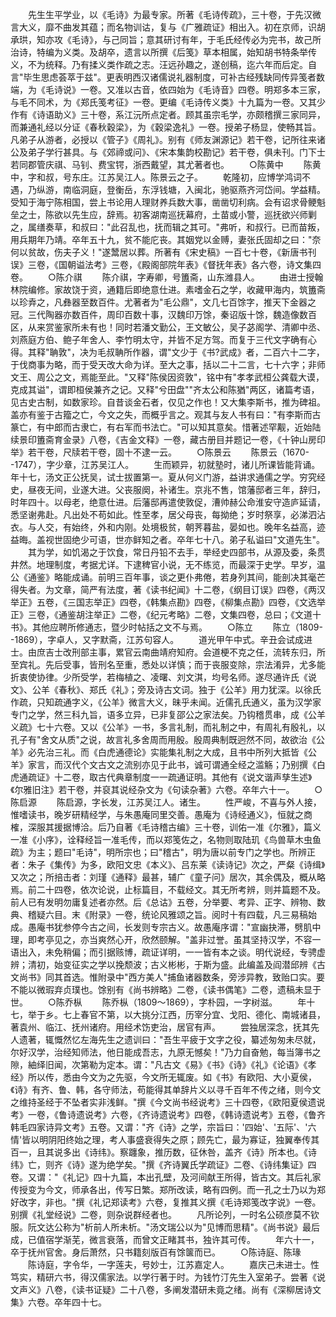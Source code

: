 <!-- { "loadSidebar": true } -->
　　先生生平学业，以《毛诗》为最专家。所著《毛诗传疏》，三十卷，于先汉微言大义，靡不曲发其蕴；而名物训诂，复与《广雅疏证》相出入。初在京师，识胡承珙，知亦攻《毛诗》，与己同旨；意其研讨有年，于毛氏经传必为完书，故己所治诗，特编为义类。及胡卒，遗言以所撰《后笺》草本相属，始知胡书特条举传义，不为统释。乃有揉义类作疏之志。汪远孙趣之，遂创稿，迄六年而后定。自言"毕生思虑荟萃于兹"。更表明西汉诸儒说礼器制度，可补古经残缺同传异笺者数端，为《毛诗说》一卷。又准以古音，依四始为《毛诗音》四卷。明郑多本三家，与毛不同术，为《郑氏笺考征》一卷。更编《毛诗传义类》十九篇为一卷。又其少作有《诗语助义》三十卷，系江沅所点定者。顾其虽宗毛学，亦颇稽撰三家同异，而兼通礼经以分证《春秋穀梁》，为《穀梁逸礼》一卷。授弟子杨显，使畅其旨。凡弟子从游者，必授以《管子》《周礼》。别有《师友渊源记》若干卷，记所往来诸公及弟子学行甚具。与《郊禘或问》、《宋本集韵校勘记》若干卷，俱未刊。门下士若同郡管庆祺、马钊、费宝锷，浙西戴望，其尤著者也。
　　○陈黄中
　　陈黄中，字和叔，号东庄。江苏吴江人。陈景云之子。
　　乾隆初，应博学鸿词不遇，乃纵游，南临洞庭，登衡岳，东浮钱塘，入闽北，驰驱燕齐河岱间。学益精。受知于海宁陈相国，尝上书论用人理财养兵数大事，凿凿切利病。会有诏求骨鲠魁垒之士，陈欲以先生应，辞焉。初客湖南巡抚幕府，土苗或小警，巡抚欲兴师剿之，属缮奏草，和叔曰："此召乱也，抚而辑之其可。"弗听，和叔行。已而苗叛，用兵期年乃靖。卒年五十九，贫不能庀丧。其姻党以金赙，妻张氏固却之曰："奈何以贫故，伤夫子义！"遂鬵居以葬。所著有《宋史稿》一百七十卷，《新唐书刊误》三卷，《国朝谥法考》三卷，《殿阁部院年表》《督抚年表》各六卷，诗文集四卷。
　　○陈介祺
　　陈介祺，字寿卿，号簠斋，山东潍县人。
　　由进士授翰林院编修。家故饶于资，通籍后即绝意仕进。素嗜金石之学，收藏甲海内，筑簠斋以珍弆之，凡彝器至数百件。尤著者为"毛公鼎"，文几七百馀字，推天下金器之冠。三代陶器亦数百件，周印百数十事，汉魏印万馀，秦诏版十馀，魏造像数百区，从来赏鉴家所未有也！同时若潘文勤公，王文敏公，吴子苾阁学、清卿中丞、刘燕庭方伯、鲍子年舍人、李竹明太守，并皆不足方驾。而复于三代文字确有心得。其释"聃敦"，决为毛叔聃所作器，谓"文少于《书?武成》者，二百六十二字，于伐商事为略，而于受天改大命为详。至大之事，括以二十二言，七十六字；非师文王、周公之文，焉能至此。"又释"陈侯因资敦"，铭中有"孝孝武桓公龚载大谟，克成其谥"，谓即桓侯兼齐之记。又释"兮田盘""齐太公和陈猶"两区，诸篇考语，见古史古制，如数家珍。自昔谈金石者，仅见之作也！又大集李斯书，推为碑祖。盖亦有鉴于古籀之亡，今文之失，而概乎言之。观其与友人书有曰："有李斯而古篆亡，有中郎而古隶亡，有右军而书法亡。"可以知其意矣。惜著述罕觏，近始陆续景印簠斋育金录》八卷，《吉金文释》一卷，藏古册目并题记一卷，《十钟山房印举》若干卷，尺牍若干卷，固十不逮一云。
　　○陈景云
　　陈景云（1670--1747），字少章，江苏吴江人。
　　生而颖异，初就塾时，诸儿所课皆能背诵。年十七，汤文正公抚吴，试士拔置第一。夏从何义门游，益讲求通儒之学。穷究经史，昼夜无间，业遂大进。父丧服阕，补诸生。京兆不售，馆藩邸者三年，辞归，时年四十。以母老，绝意仕进。后藩邸再遣使敦促，漕帅赫公命淮安守造庐延请，悉坚谢弗赴。凡出处不苟如此。性至孝，居父母丧，每拗绝；岁时祭享，必涕泗沾衣。与人交，有始终，外和内刚。处境极贫，朝荠暮盐，晏如也。晚年名益高，迹益晦。盖视世固绝少可语，世亦鲜知之者。卒年七十八。弟子私谥曰"文道先生"。
　　其为学，如饥渴之于饮食，常日丹铅不去手，举经史四部书，从源及委，条贯井然。地理制度，考据尤详。下逮稗官小说，无不练览，而最深于史学。早岁，温公《通鉴》略能成诵。前明三百年事，谈之更仆弗倦，若身列其间，能剖决其毫芒得失者。为文章，简严有法度，著《读书纪闻》十二卷，《纲目订误》四卷，《两汉举正》五卷，《三国志举正》四卷，《韩集点勘》四卷，《柳集点勘》四卷，《文选举正》三卷，《通鉴胡注举正》二卷，《纪元考略》二卷，文集四卷，总曰；《文道十书》。其他应聘所修通志，暨少时帖括之文不与焉。
　　○陈立
　　陈立（1809--1869），字卓人，又字默斋，江苏句容人。
　　道光甲午中式。辛丑会试成进士。由庶吉士改刑部主事，累官云南曲靖府知府。会道梗不克之任，流转东归，所至宾礼。先后受事，皆刑名至重，悉处以详慎；而于丧服变除，宗法淆异，尤多能折衷使协律。少所受学，若梅植之、凌曙、刘文淇，均号名师。遂尽通许氏《说文》、公羊《春秋》、郑氏《礼》；旁及诗古文词。独于《公羊》用力犹深。以徐氏作疏，只知疏通字义，《公羊》微言大义，昧乎未闻。近儒孔氏通义，虽为汉学家专门之学，然三科九旨，语多立异，已非复邵公之家法矣。乃钩稽贯串，成《公羊义疏》七十六卷。又以《公羊》一书，多言礼制，而礼制之中，有周礼有殷礼，以孔子有"舍文从质"之说，故言礼多舍周而用殷。殷周典制既迥然不同，故欲治《公羊》必先治三礼。而《白虎通德论》实能集礼制之大成，且书中所列大抵皆《公羊》家言，而汉代个文古文之流别亦见于此书，诚可谓通全经之滥觞；乃别撰《白虎通疏证》十二卷，取古代典章制度一一疏通证明。其他有《说文谐声孳生述》《尔雅旧注》若干卷，并裒其说经杂文为《句读杂著》六卷。卒年六十一。
　　○陈启源
　　陈启源，字长发，江苏吴江人。诸生。
　　性严峻，不喜与外人接，惟嗜读书，晚岁研精经学，与朱愚庵同里交善。愚庵为《诗经通义》，恒就之商榷，深服其援据博洽。后乃自著《毛诗稽古编》三十卷，训佑一准《尔雅》，篇义一准《小序》，诠释经旨一准毛传，而以郑笺佐之，名物则取陆玑《鸟兽草木虫鱼疏》为主；题曰"毛诗"，明所宗也；曰"稽古"，明为唐以前专门之学也。所辨正者：朱子《集传》为多，欧阳文忠《本义》、吕东莱《读诗记》次之，严粲《诗缉》又次之；所掊击者：刘瑾《通释》最甚，辅广《童子问》居次，其余偶及，概从略焉。前二十四卷，依次论说，止标篇目，不载经文。其无所考辨，则并篇题不及。前人已有发明勿庸复述者亦然。后《总诂》五卷，分举要、考异、正字、辨物、数典、稽疑六目。末《附录》一卷，统论风雅颂之旨。阅时十有四载，凡三易稿始成。愚庵书犹参停今古之间，长发则专宗古义。故愚庵序谓："宣幽抉滞，劈肌中理，即考亭见之，亦当爽然心开，欣然颐解。"盖非过誉。虽其坚持汉学，不容一语出入，未免稍偏；而引据赅博，疏证详明，一一皆有本之谈。明代说经，专骋虚辨；清初，始变征实之学以挽颓波；古义彬彬，于斯为盛。此编盖及阎潜邱辨《古文尚书》同其首选。惟附录中"西方美人"捕鱼诸器数条，旁涉异教，致贻口实。要不能以微瑕弃贞璞也。馀别有《尚书辨略》二卷，《读书偶笔》二卷，遗稿未显于世。
　　○陈乔枞
　　陈乔枞（1809～1869），字朴园，一字树滋。
　　年十七，举于乡。七上春官不第，以大挑分江西，历宰分宜、戈阳、德化、南城诸县，著袁州、临江、抚州诸府。用经术饬吏治，居官有声。
　　尝独居深念，抚其先人遗著，辄慨然忆左海先生之遗训曰："吾生平疲于文字之役，纂述匆匆未尽就，尔好汉学，治经知师法，他日能成吾志，九原无憾矣！"乃力自奋勉，每当簿书之隙，紬绎旧闻，次第勒为定本。谓："凡古文《易》《书》《诗》《礼》《论语》《孝经》所以传，悉由今文为之先驱，今文所无辄废。如《书》有欧阳、大小夏侯，《诗》有齐、鲁、韩，各守师法，苟能得其单辞片义以寻千百年不传之绪，则今文之维持圣经于不坠者实非浅鲜。"撰《今文尚书经说考》三十四卷，《欧阳夏侯遗说考》一卷，《鲁诗遗说考》六卷，《齐诗遗说考》四卷，《韩诗遗说考》五卷，《鲁齐韩毛四家诗异文考》五卷。又谓："齐《诗》之学，宗旨曰：'四始'、'五际'、'六情'皆以明阴阳终始之理，考人事盛衰得失之原；顾先亡，最为寡证，独翼奉传其百一，且其说多出《诗纬》。察躔象，推历数，征休咎，盖齐《诗》所本也。《诗纬》亡，则齐《诗》遂为绝学矣。"撰《齐诗翼氏学疏证》二卷、《诗纬集证》四卷。又谓："《礼记》四十九篇，本出孔壁，及河间献王所得，皆古文。其后礼家传授变为今文，师承各出，传写日繁。郑所改读，略有四例。而一孔之士乃以为郑好改字，非也。"撰《礼记郑读考》六卷，复推其义撰《毛诗郑笺改字说》一卷。别撰《礼堂经说》二卷，则杂说群经者也。
　　凡所论列，一时名公硕彦莫不钦服。阮文达公称为"析前人所未析。"汤文瑞公以为"见博而思精"。《尚书说》最后成，已值宿学渐芜，微言衰落，而曾文正睹其书，独许其可传。
　　年六十一，卒于抚州官舍。身后萧然，只书籍刻版百有馀箧而已。
　　○陈诗庭、陈瑑
　　陈诗庭，字令华，一字莲夫，号妙士，江苏嘉定人。
　　嘉庆己未进士。性笃实，精研六书，得汉儒家法。以学行著于时。为钱竹汀先生入室弟子。尝著《说文声义》八卷，《读书证疑》二十八卷，多阐发潜研未竟之绪。尚有《深柳居诗文集》六卷。卒年四十七。
